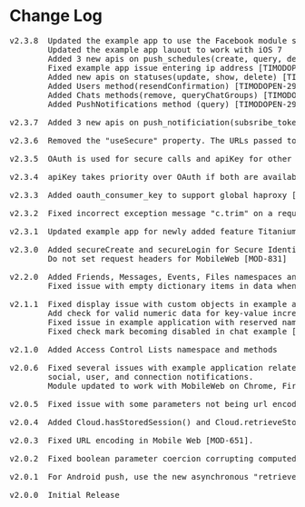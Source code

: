 # Change Log
<pre>
v2.3.8  Updated the example app to use the Facebook module since it was pulled out of the SDK.[TIMODOPEN-276]
        Updated the example app lauout to work with iOS 7
        Added 3 new apis on push_schedules(create, query, delete) [CLOUDSRV-2785]
        Fixed example app issue entering ip address [TIMODOPEN-294]
        Added new apis on statuses(update, show, delete) [TIMODOPEN-296]
        Added Users method(resendConfirmation) [TIMODOPEN-293]
        Added Chats methods(remove, queryChatGroups) [TIMODOPEN-291]
        Added PushNotifications method (query) [TIMODOPEN-292]

v2.3.7  Added 3 new apis on push_notificiation(subsribe_token, unsubsribe_token, notify_tokens) [CLOUDSRV-2211][CLOUDSRV-2447]

v2.3.6  Removed the "useSecure" property. The URLs passed to "acs-base-url" and "acs-authbase-url" will now control using http or https [TIMOB-14120]

v2.3.5  OAuth is used for secure calls and apiKey for other calls [APPTS-1717]

v2.3.4  apiKey takes priority over OAuth if both are available [MOD-1369]

v2.3.3  Added oauth_consumer_key to support global haproxy [CLOUDSRV-2312][MOD-1357]

v2.3.2  Fixed incorrect exception message "c.trim" on a request timeout [CLOUDSRV-2176]

v2.3.1  Updated example app for newly added feature Titanium.CloudPush.singleCallback [CLOUDSRV-1949][CLOUDSRV-1532]

v2.3.0  Added secureCreate and secureLogin for Secure Identity Server support [MOD-662][MOD-811][MOD-813]
        Do not set request headers for MobileWeb [MOD-831]

v2.2.0  Added Friends, Messages, Events, Files namespaces and methods [MOD-772]
        Fixed issue with empty dictionary items in data when using OAuth [MOD-817]

v2.1.1  Fixed display issue with custom objects in example application [MOD-770]
        Add check for valid numeric data for key-value increment call in example application [MOD-682]
        Fixed issue in example application with reserved name 'public' [MOD-786]
        Fixed check mark becoming disabled in chat example [MOD-778]

v2.1.0  Added Access Control Lists namespace and methods

v2.0.6  Fixed several issues with example application related to chat, custom objects, key values, photos, reviews,
        social, user, and connection notifications.
        Module updated to work with MobileWeb on Chrome, Firefox, and Safari browsers (requires TiSDK 2.1.0)

v2.0.5  Fixed issue with some parameters not being url encoded properly [MOD-752]

v2.0.4	Added Cloud.hasStoredSession() and Cloud.retrieveStoredSession().

v2.0.3	Fixed URL encoding in Mobile Web [MOD-651].

v2.0.2	Fixed boolean parameter coercion corrupting computed Oauth signatures [MOD-609].

v2.0.1	For Android push, use the new asynchronous "retrieveDeviceToken" method.	

v2.0.0	Initial Release
